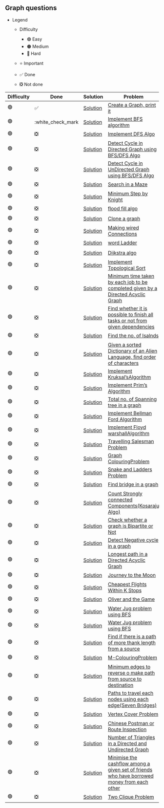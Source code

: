 ## Graph questions

- Legend
    - Difficulty
        - :green_circle: Easy
        - :orange_circle: Medium
        - :red_circle: Hard

    - :star: Important
    - :white_check_mark: Done
    - :negative_squared_cross_mark: Not done


| Difficulty       | Done                          | Solution                        | Problem                                                                                                                                                                                                                                                                                                            |
| -------------    | ------------------------------ |---------------------------------| ------------------------------------------------------------------------------------------------------------------------------------------------------------------------------------------------------------------------------------------------------------------------------------------------------------------ |
| :green_circle:     |:white_check_mark:  | [Solution](CreateGraph.java)    |[Create a Graph, print it](https://1drv.ms/t/s!AqTOHFO77CqEiRua06v1PATyiFg5)
| :green_circle:     | :white_check_mark  | [Solution](BFS.java)            |[Implement BFS algorithm](https://practice.geeksforgeeks.org/problems/bfs-traversal-of-graph/1)
| :green_circle:     | :negative_squared_cross_mark:  | [Solution](ReverseAnArray.java) |[Implement DFS Algo](https://www.geeksforgeeks.org/depth-first-search-or-dfs-for-a-graph/)
| :green_circle:     | :negative_squared_cross_mark:  | [Solution](ReverseAnArray.java) |[Detect Cycle in Directed Graph using BFS/DFS Algo](https://www.geeksforgeeks.org/detect-cycle-in-a-graph/)
| :green_circle:     | :negative_squared_cross_mark:  | [Solution](ReverseAnArray.java) |[Detect Cycle in UnDirected Graph using BFS/DFS Algo](https://practice.geeksforgeeks.org/problems/detect-cycle-in-an-undirected-graph/1)
| :green_circle:     | :negative_squared_cross_mark:  | [Solution](ReverseAnArray.java) |[Search in a Maze](https://practice.geeksforgeeks.org/problems/rat-in-a-maze-problem/1)
| :green_circle:     | :negative_squared_cross_mark:  | [Solution](ReverseAnArray.java) |[Minimum Step by Knight](https://practice.geeksforgeeks.org/problems/steps-by-knight/0)
| :green_circle:     | :negative_squared_cross_mark:  | [Solution](ReverseAnArray.java) |[flood fill algo](https://leetcode.com/problems/flood-fill/)
| :green_circle:     | :negative_squared_cross_mark:  | [Solution](ReverseAnArray.java) |[Clone a graph](https://leetcode.com/problems/clone-graph/)
| :green_circle:     | :negative_squared_cross_mark:  | [Solution](ReverseAnArray.java) |[Making wired Connections](https://leetcode.com/problems/number-of-operations-to-make-network-connected/)
| :green_circle:     | :negative_squared_cross_mark:  | [Solution](ReverseAnArray.java) |[word Ladder](https://leetcode.com/problems/word-ladder/)
| :green_circle:     | :negative_squared_cross_mark:  | [Solution](ReverseAnArray.java) |[Dijkstra algo](https://www.geeksforgeeks.org/dijkstras-shortest-path-algorithm-greedy-algo-7/)
| :green_circle:     | :negative_squared_cross_mark:  | [Solution](ReverseAnArray.java) |[Implement Topological Sort](https://practice.geeksforgeeks.org/problems/topological-sort/1)
| :green_circle:     | :negative_squared_cross_mark:  | [Solution](ReverseAnArray.java) |[Minimum time taken by each job to be completed given by a Directed Acyclic Graph](https://www.geeksforgeeks.org/minimum-time-taken-by-each-job-to-be-completed-given-by-a-directed-acyclic-graph/)
| :green_circle:     | :negative_squared_cross_mark:  | [Solution](ReverseAnArray.java) |[Find whether it is possible to finish all tasks or not from given dependencies](https://www.geeksforgeeks.org/find-whether-it-is-possible-to-finish-all-tasks-or-not-from-given-dependencies/)
| :green_circle:     | :negative_squared_cross_mark:  | [Solution](ReverseAnArray.java) |[Find the no. of Isalnds](https://practice.geeksforgeeks.org/problems/find-the-number-of-islands/1)
| :green_circle:     | :negative_squared_cross_mark:  | [Solution](ReverseAnArray.java) |[Given a sorted Dictionary of an Alien Language, find order of characters](https://practice.geeksforgeeks.org/problems/alien-dictionary/1)
| :green_circle:     | :negative_squared_cross_mark:  | [Solution](ReverseAnArray.java) |[Implement Kruksal’sAlgorithm](https://www.geeksforgeeks.org/kruskals-minimum-spanning-tree-algorithm-greedy-algo-2/)
| :green_circle:     | :negative_squared_cross_mark:  | [Solution](ReverseAnArray.java) |[Implement Prim’s Algorithm](https://www.geeksforgeeks.org/prims-minimum-spanning-tree-mst-greedy-algo-5/)
| :green_circle:     | :negative_squared_cross_mark:  | [Solution](ReverseAnArray.java) |[Total no. of Spanning tree in a graph](https://www.geeksforgeeks.org/total-number-spanning-trees-graph/)
| :green_circle:     | :negative_squared_cross_mark:  | [Solution](ReverseAnArray.java) |[Implement Bellman Ford Algorithm](https://practice.geeksforgeeks.org/problems/negative-weight-cycle/0)
| :green_circle:     | :negative_squared_cross_mark:  | [Solution](ReverseAnArray.java) |[Implement Floyd warshallAlgorithm](https://practice.geeksforgeeks.org/problems/implementing-floyd-warshall/0)
| :green_circle:     | :negative_squared_cross_mark:  | [Solution](ReverseAnArray.java) |[Travelling Salesman Problem](https://www.geeksforgeeks.org/travelling-salesman-problem-set-1/)
| :green_circle:     | :negative_squared_cross_mark:  | [Solution](ReverseAnArray.java) |[Graph ColouringProblem](https://www.geeksforgeeks.org/graph-coloring-applications/#:~:text=Graph%20coloring%20problem%20is%20to,are%20colored%20using%20same%20color.)
| :green_circle:     | :negative_squared_cross_mark:  | [Solution](ReverseAnArray.java) |[Snake and Ladders Problem](https://leetcode.com/problems/snakes-and-ladders/)
| :green_circle:     | :negative_squared_cross_mark:  | [Solution](ReverseAnArray.java) |[Find bridge in a graph](https://www.geeksforgeeks.org/bridge-in-a-graph/)
| :green_circle:     | :negative_squared_cross_mark:  | [Solution](ReverseAnArray.java) |[Count Strongly connected Components(Kosaraju Algo)](https://practice.geeksforgeeks.org/problems/strongly-connected-components-kosarajus-algo/1)
| :green_circle:     | :negative_squared_cross_mark:  | [Solution](ReverseAnArray.java) |[Check whether a graph is Bipartite or Not](https://www.geeksforgeeks.org/bipartite-graph/)
| :green_circle:     | :negative_squared_cross_mark:  | [Solution](ReverseAnArray.java) |[Detect Negative cycle in a graph](https://www.geeksforgeeks.org/detect-negative-cycle-graph-bellman-ford/)
| :green_circle:     | :negative_squared_cross_mark:  | [Solution](ReverseAnArray.java) |[Longest path in a Directed Acyclic Graph](https://www.geeksforgeeks.org/find-longest-path-directed-acyclic-graph/)
| :green_circle:     | :negative_squared_cross_mark:  | [Solution](ReverseAnArray.java) |[Journey to the Moon](https://www.hackerrank.com/challenges/journey-to-the-moon/problem)
| :green_circle:     | :negative_squared_cross_mark:  | [Solution](ReverseAnArray.java) |[Cheapest Flights Within K Stops](https://leetcode.com/problems/cheapest-flights-within-k-stops/description/)
| :green_circle:     | :negative_squared_cross_mark:  | [Solution](ReverseAnArray.java) |[Oliver and the Game](https://www.hackerearth.com/practice/algorithms/graphs/topological-sort/practice-problems/algorithm/oliver-and-the-game-3/)
| :green_circle:     | :negative_squared_cross_mark:  | [Solution](ReverseAnArray.java) |[Water Jug problem using BFS](https://www.geeksforgeeks.org/water-jug-problem-using-bfs/)
| :green_circle:     | :negative_squared_cross_mark:  | [Solution](ReverseAnArray.java) |[Water Jug problem using BFS](https://www.geeksforgeeks.org/water-jug-problem-using-bfs/)
| :green_circle:     | :negative_squared_cross_mark:  | [Solution](ReverseAnArray.java) |[Find if there is a path of more thank length from a source](https://www.geeksforgeeks.org/find-if-there-is-a-path-of-more-than-k-length-from-a-source/)
| :green_circle:     | :negative_squared_cross_mark:  | [Solution](ReverseAnArray.java) |[M-ColouringProblem](https://practice.geeksforgeeks.org/problems/m-coloring-problem/0)
| :green_circle:     | :negative_squared_cross_mark:  | [Solution](ReverseAnArray.java) |[Minimum edges to reverse o make path from source to destination](https://www.geeksforgeeks.org/minimum-edges-reverse-make-path-source-destination/)
| :green_circle:     | :negative_squared_cross_mark:  | [Solution](ReverseAnArray.java) |[Paths to travel each nodes using each edge(Seven Bridges)](https://www.geeksforgeeks.org/paths-travel-nodes-using-edgeseven-bridges-konigsberg/)
| :green_circle:     | :negative_squared_cross_mark:  | [Solution](ReverseAnArray.java) |[Vertex Cover Problem](https://www.geeksforgeeks.org/vertex-cover-problem-set-1-introduction-approximate-algorithm-2/)
| :green_circle:     | :negative_squared_cross_mark:  | [Solution](ReverseAnArray.java) |[Chinese Postman or Route Inspection](https://www.geeksforgeeks.org/chinese-postman-route-inspection-set-1-introduction/)
| :green_circle:     | :negative_squared_cross_mark:  | [Solution](ReverseAnArray.java) |[Number of Triangles in a Directed and Undirected Graph](https://www.geeksforgeeks.org/number-of-triangles-in-directed-and-undirected-graphs/)
| :green_circle:     | :negative_squared_cross_mark:  | [Solution](ReverseAnArray.java) |[Minimise the cashflow among a given set of friends who have borrowed money from each other](https://www.geeksforgeeks.org/minimize-cash-flow-among-given-set-friends-borrowed-money/)
| :green_circle:     | :negative_squared_cross_mark:  | [Solution](ReverseAnArray.java) |[Two Clique Problem](https://www.geeksforgeeks.org/two-clique-problem-check-graph-can-divided-two-cliques/)                                                                                                                                                                                                        
                                                                                                                                                                                                                                                                                                                  
          